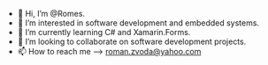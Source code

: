 - 👋 Hi, I’m @Romes.
- 👀 I’m interested in software development and embedded systems.
- 🌱 I’m currently learning C# and Xamarin.Forms.
- 💞️ I’m looking to collaborate on software development projects.
- 📫 How to reach me --> roman.zvoda@yahoo.com

<!---
Romes8/Romes8 is a ✨ special ✨ repository because its `README.md` (this file) appears on your GitHub profile.
You can click the Preview link to take a look at your changes.
--->
